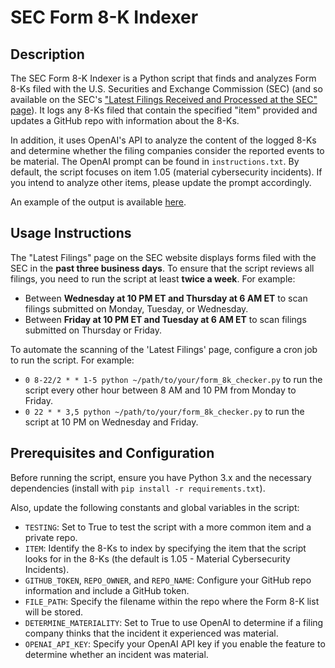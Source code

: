 # SEC Form 8-K Indexer

## Description

The SEC Form 8-K Indexer is a Python script that finds and analyzes Form 8-Ks filed with the U.S. Securities and Exchange Commission (SEC) (and so available on the SEC's ["Latest Filings Received and Processed at the SEC" page](https://www.sec.gov/cgi-bin/browse-edgar?action=getcurrent)). It logs any 8-Ks filed that contain the specified "item" provided and updates a GitHub repo with information about the 8-Ks.

In addition, it uses OpenAI's API to analyze the content of the logged 8-Ks and determine whether the filing companies consider the reported events to be material. The OpenAI prompt can be found in `instructions.txt`. By default, the script focuses on item 1.05 (material cybersecurity incidents). If you intend to analyze other items, please update the prompt accordingly.

An example of the output is available [here](https://github.com/8-K-bot/8-Ks/blob/main/8-Ks.md).

## Usage Instructions

The "Latest Filings" page on the SEC website displays forms filed with the SEC in the **past three business days**. To ensure that the script reviews all filings, you need to run the script at least **twice a week**. For example:

- Between **Wednesday at 10 PM ET and Thursday at 6 AM ET** to scan filings submitted on Monday, Tuesday, or Wednesday.
- Between **Friday at 10 PM ET and Tuesday at 6 AM ET** to scan filings submitted on Thursday or Friday.

To automate the scanning of the 'Latest Filings' page, configure a cron job to run the script. For example:

- `0 8-22/2 * * 1-5 python ~/path/to/your/form_8k_checker.py` to run the script every other hour between 8 AM and 10 PM from Monday to Friday.
- `0 22 * * 3,5 python ~/path/to/your/form_8k_checker.py` to run the script at 10 PM on Wednesday and Friday.

## Prerequisites and Configuration

Before running the script, ensure you have Python 3.x and the necessary dependencies (install with `pip install -r requirements.txt`).

Also, update the following constants and global variables in the script:

- `TESTING`: Set to True to test the script with a more common item and a private repo.
- `ITEM`: Identify the 8-Ks to index by specifying the item that the script looks for in the 8-Ks (the default is 1.05 - Material Cybersecurity Incidents).
- `GITHUB_TOKEN`, `REPO_OWNER`, and `REPO_NAME`: Configure your GitHub repo information and include a GitHub token.
- `FILE_PATH`: Specify the filename within the repo where the Form 8-K list will be stored.
- `DETERMINE_MATERIALITY`: Set to True to use OpenAI to determine if a filing company thinks that the incident it experienced was material.
- `OPENAI_API_KEY`: Specify your OpenAI API key if you enable the feature to determine whether an incident was material.
